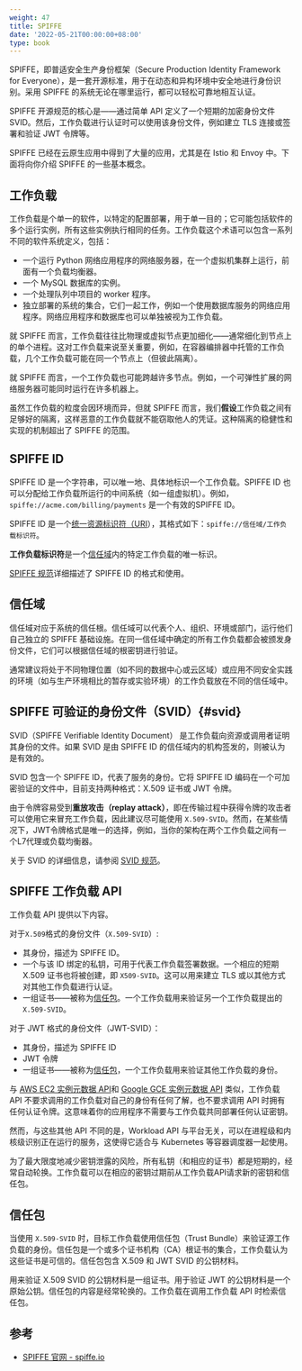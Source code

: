 ```yaml
---
weight: 47
title: SPIFFE
date: '2022-05-21T00:00:00+08:00'
type: book
---
```


SPIFFE，即普适安全生产身份框架（Secure Production Identity Framework for Everyone），是一套开源标准，用于在动态和异构环境中安全地进行身份识别。采用 SPIFFE 的系统无论在哪里运行，都可以轻松可靠地相互认证。

SPIFFE 开源规范的核心是——通过简单 API 定义了一个短期的加密身份文件 SVID。然后，工作负载进行认证时可以使用该身份文件，例如建立 TLS 连接或签署和验证 JWT 令牌等。

SPIFFE 已经在云原生应用中得到了大量的应用，尤其是在 Istio 和 Envoy 中。下面将向你介绍 SPIFFE 的一些基本概念。

## 工作负载

工作负载是个单一的软件，以特定的配置部署，用于单一目的；它可能包括软件的多个运行实例，所有这些实例执行相同的任务。工作负载这个术语可以包含一系列不同的软件系统定义，包括：

-   一个运行 Python 网络应用程序的网络服务器，在一个虚拟机集群上运行，前面有一个负载均衡器。
-   一个 MySQL 数据库的实例。
-   一个处理队列中项目的 worker 程序。
-   独立部署的系统的集合，它们一起工作，例如一个使用数据库服务的网络应用程序。网络应用程序和数据库也可以单独被视为工作负载。

就 SPIFFE 而言，工作负载往往比物理或虚拟节点更加细化——通常细化到节点上的单个进程。这对工作负载来说至关重要，例如，在容器编排器中托管的工作负载，几个工作负载可能在同一个节点上（但彼此隔离）。

就 SPIFFE 而言，一个工作负载也可能跨越许多节点。例如，一个可弹性扩展的网络服务器可能同时运行在许多机器上。

虽然工作负载的粒度会因环境而异，但就 SPIFFE 而言，我们**假设**工作负载之间有足够好的隔离，这样恶意的工作负载就不能窃取他人的凭证。这种隔离的稳健性和实现的机制超出了 SPIFFE 的范围。

## SPIFFE ID

SPIFFE ID 是一个字符串，可以唯一地、具体地标识一个工作负载。SPIFFE ID 也可以分配给工作负载所运行的中间系统（如一组虚拟机）。例如，`spiffe://acme.com/billing/payments` 是一个有效的SPIFFE ID。

SPIFFE ID 是一个[统一资源标识符（URI](https://tools.ietf.org/html/rfc3986)），其格式如下：`spiffe://信任域/工作负载标识符`。

**工作负载标识符**是一个[信任域](https://spiffe.io/docs/latest/spiffe-about/spiffe-concepts/#trust-domain)内的特定工作负载的唯一标识。

[SPIFFE 规范](https://github.com/spiffe/spiffe/blob/main/standards/SPIFFE.md)详细描述了 SPIFFE ID 的格式和使用。

## 信任域

信任域对应于系统的信任根。信任域可以代表个人、组织、环境或部门，运行他们自己独立的 SPIFFE 基础设施。在同一信任域中确定的所有工作负载都会被颁发身份文件，它们可以根据信任域的根密钥进行验证。

通常建议将处于不同物理位置（如不同的数据中心或云区域）或应用不同安全实践的环境（如与生产环境相比的暂存或实验环境）的工作负载放在不同的信任域中。

## SPIFFE 可验证的身份文件（SVID）{#svid}

SVID（SPIFFE Verifiable Identity Document） 是工作负载向资源或调用者证明其身份的文件。如果 SVID 是由 SPIFFE ID 的信任域内的机构签发的，则被认为是有效的。

SVID 包含一个 SPIFFE ID，代表了服务的身份。它将 SPIFFE ID 编码在一个可加密验证的文件中，目前支持两种格式：X.509 证书或 JWT 令牌。

由于令牌容易受到**重放攻击（replay attack）**，即在传输过程中获得令牌的攻击者可以使用它来冒充工作负载，因此建议尽可能使用 `X.509-SVID`。然而，在某些情况下，JWT令牌格式是唯一的选择，例如，当你的架构在两个工作负载之间有一个L7代理或负载均衡器。

关于 SVID 的详细信息，请参阅 [SVID 规范](https://github.com/spiffe/spiffe/blob/main/standards/X509-SVID.md)。

## SPIFFE 工作负载 API

工作负载 API 提供以下内容。

对于`X.509`格式的身份文件（`X.509-SVID`）:

-   其身份，描述为 SPIFFE ID。
-   一个与该 ID 绑定的私钥，可用于代表工作负载签署数据。一个相应的短期 X.509 证书也将被创建，即 `X509-SVID`。这可以用来建立 TLS 或以其他方式对其他工作负载进行认证。
-   一组证书——被称为[信任包](https://spiffe.io/docs/latest/spiffe-about/spiffe-concepts/#trust-bundle)。一个工作负载用来验证另一个工作负载提出的`X.509-SVID`。

对于 JWT 格式的身份文件（JWT-SVID）：

-   其身份，描述为 SPIFFE ID
-   JWT 令牌
-   一组证书——被称为[信任包](https://spiffe.io/docs/latest/spiffe-about/spiffe-concepts/#trust-bundle)，一个工作负载用来验证其他工作负载的身份。

与 [AWS  EC2 实例元数据 API](https://docs.aws.amazon.com/AWSEC2/latest/UserGuide/ec2-instance-metadata.html)和 [Google GCE 实例元数据 API](https://cloud.google.com/compute/docs/storing-retrieving-metadata) 类似，工作负载 API 不要求调用的工作负载对自己的身份有任何了解，也不要求调用 API 时拥有任何认证令牌。这意味着你的应用程序不需要与工作负载共同部署任何认证密钥。

然而，与这些其他 API 不同的是，Workload API 与平台无关，可以在进程级和内核级识别正在运行的服务，这使得它适合与 Kubernetes 等容器调度器一起使用。

为了最大限度地减少密钥泄露的风险，所有私钥（和相应的证书）都是短期的，经常自动轮换。工作负载可以在相应的密钥过期前从工作负载API请求新的密钥和信任包。

## 信任包

当使用 `X.509-SVID` 时，目标工作负载使用信任包（Trust Bundle）来验证源工作负载的身份。信任包是一个或多个证书机构（CA）根证书的集合，工作负载认为这些证书是可信的。信任包包含 X.509 和 JWT SVID 的公钥材料。

用来验证 X.509 SVID 的公钥材料是一组证书。用于验证 JWT 的公钥材料是一个原始公钥。信任包的内容是经常轮换的。工作负载在调用工作负载 API 时检索信任包。

## 参考

- [SPIFFE 官网 - spiffe.io](https://spiffe.io)
